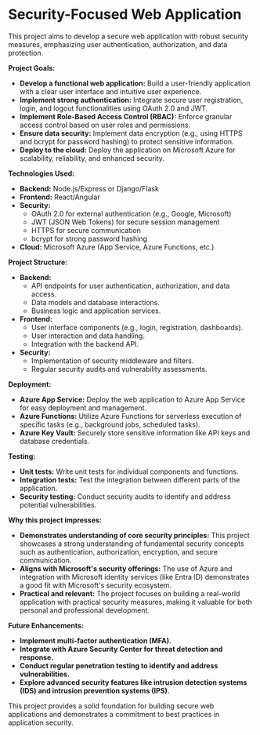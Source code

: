 # Security-Focused Web Application

This project aims to develop a secure web application with robust security measures, emphasizing user authentication, authorization, and data protection.

**Project Goals:**

* **Develop a functional web application:** Build a user-friendly application with a clear user interface and intuitive user experience.
* **Implement strong authentication:** Integrate secure user registration, login, and logout functionalities using OAuth 2.0 and JWT.
* **Implement Role-Based Access Control (RBAC):** Enforce granular access control based on user roles and permissions.
* **Ensure data security:** Implement data encryption (e.g., using HTTPS and bcrypt for password hashing) to protect sensitive information.
* **Deploy to the cloud:** Deploy the application on Microsoft Azure for scalability, reliability, and enhanced security.

**Technologies Used:**

* **Backend:** Node.js/Express or Django/Flask
* **Frontend:** React/Angular
* **Security:**
    * OAuth 2.0 for external authentication (e.g., Google, Microsoft)
    * JWT (JSON Web Tokens) for secure session management
    * HTTPS for secure communication
    * bcrypt for strong password hashing
* **Cloud:** Microsoft Azure (App Service, Azure Functions, etc.)

**Project Structure:**

* **Backend:**
    * API endpoints for user authentication, authorization, and data access.
    * Data models and database interactions.
    * Business logic and application services.
* **Frontend:**
    * User interface components (e.g., login, registration, dashboards).
    * User interaction and data handling.
    * Integration with the backend API.
* **Security:**
    * Implementation of security middleware and filters.
    * Regular security audits and vulnerability assessments.

**Deployment:**

* **Azure App Service:** Deploy the web application to Azure App Service for easy deployment and management.
* **Azure Functions:** Utilize Azure Functions for serverless execution of specific tasks (e.g., background jobs, scheduled tasks).
* **Azure Key Vault:** Securely store sensitive information like API keys and database credentials.

**Testing:**

* **Unit tests:** Write unit tests for individual components and functions.
* **Integration tests:** Test the integration between different parts of the application.
* **Security testing:** Conduct security audits to identify and address potential vulnerabilities.

**Why this project impresses:**

* **Demonstrates understanding of core security principles:** This project showcases a strong understanding of fundamental security concepts such as authentication, authorization, encryption, and secure communication.
* **Aligns with Microsoft's security offerings:** The use of Azure and integration with Microsoft identity services (like Entra ID) demonstrates a good fit with Microsoft's security ecosystem.
* **Practical and relevant:** The project focuses on building a real-world application with practical security measures, making it valuable for both personal and professional development.

**Future Enhancements:**

* **Implement multi-factor authentication (MFA).**
* **Integrate with Azure Security Center for threat detection and response.**
* **Conduct regular penetration testing to identify and address vulnerabilities.**
* **Explore advanced security features like intrusion detection systems (IDS) and intrusion prevention systems (IPS).**

This project provides a solid foundation for building secure web applications and demonstrates a commitment to best practices in application security.